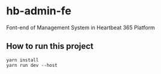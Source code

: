 # hb-admin-fe
Font-end of Management System in Heartbeat 365 Platform

## How to run this project
```
yarn install
yarn run dev --host
```

